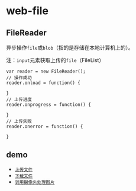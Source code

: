 # web-file

## FileReader

异步操作`file`或`blob`（指的是存储在本地计算机上的）。

注：`input`元素获取上传的`file`（FileList）

```
var reader = new FileReader();
// 操作成功
reader.onload = function() {

}
// 上传进度
reader.onprogress = function() {

}
// 上传失败
reader.onerror = function() {

}
```

## demo

* [`上传文件`](https://lvzhenbang.github.io/web-file/upload.html)
* [`下载文件`](https://lvzhenbang.github.io/web-file/download.html)
* [`调用摄像头处理图片`](https://lvzhenbang.github.io/web-file/webcam.html)
